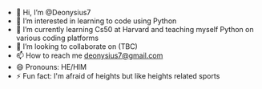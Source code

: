 - 👋 Hi, I’m @Deonysius7
- 👀 I’m interested in learning to code using Python 
- 🌱 I’m currently learning Cs50 at Harvard and teaching myself Python on various coding platforms
- 💞️ I’m looking to collaborate on (TBC)
- 📫 How to reach me deonysius7@gmail.com
- 😄 Pronouns: HE/HIM
- ⚡ Fun fact: I'm afraid of heights but like heights related sports

<!---
Deonysius7/Deonysius7 is a ✨ special ✨ repository because its `README.md` (this file) appears on your GitHub profile.
You can click the Preview link to take a look at your changes.
--->
